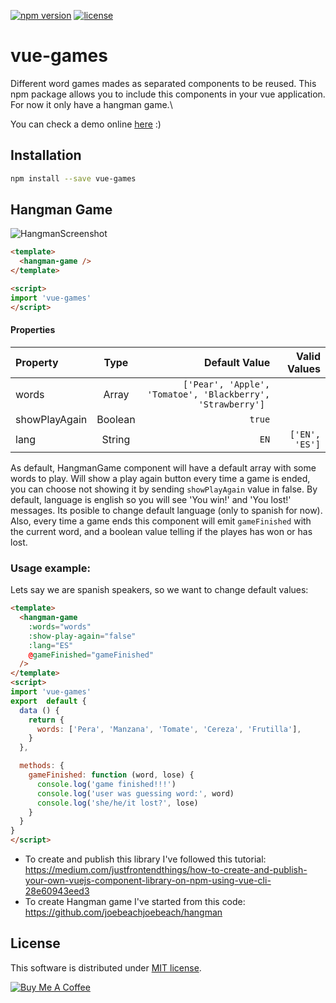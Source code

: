 [![npm version](https://badge.fury.io/js/vue-games.svg)](https://badge.fury.io/js/vue-games)
[![license](https://img.shields.io/github/license/mashape/apistatus.svg)](https://github.com/apertureless/vue-chartjs/blob/master/LICENSE.txt)

# vue-games

  Different word games mades as separated components to be reused.
  This npm package allows you to include this components in your vue application. For now it only have a hangman game.\

  You can check a demo online [here](https://josefinaestevez.github.io/vue-games/) :)

## Installation

```bash
npm install --save vue-games
```

  

## Hangman Game

![HangmanScreenshot](https://github.com/josefinaestevez/vue-games/blob/master/src/assets/img/hangman1.png?raw=true)

```html
<template>
  <hangman-game />
</template>

<script>
import 'vue-games'
</script>
```
#### Properties

| Property      | Type        | Default Value                                              | Valid Values |
| :---          |    :----:   |                                                       ---: |         ---: |
| words         | Array       | `['Pear', 'Apple', 'Tomatoe', 'Blackberry', 'Strawberry'] `|              |
| showPlayAgain | Boolean     | `true`                                                     |              |
| lang          | String      | `EN`                                                       |`['EN', 'ES']`|

As default, HangmanGame component will have a default array with some words to play. Will show a play again button every time a game is ended, you can choose not showing it by sending `showPlayAgain` value in false. By default, language is english so you will see 'You win!' and 'You lost!' messages. Its posible to change default language (only to spanish for now).
Also, every time a game ends this component will emit `gameFinished` with the current word, and a boolean value telling if the playes has won or has lost.

### Usage example:

Lets say we are spanish speakers, so we want to change default values:

```html
<template>
  <hangman-game
    :words="words"
    :show-play-again="false"
    :lang="ES"
    @gameFinished="gameFinished"
  />
</template>
<script>
import 'vue-games'
export  default {
  data () {
    return {
      words: ['Pera', 'Manzana', 'Tomate', 'Cereza', 'Frutilla'],
    }
  },

  methods: {
    gameFinished: function (word, lose) {
      console.log('game finished!!!')
      console.log('user was guessing word:', word)
      console.log('she/he/it lost?', lose)
    }
  }
}
</script>
```

- To create and publish this library I've followed this tutorial: https://medium.com/justfrontendthings/how-to-create-and-publish-your-own-vuejs-component-library-on-npm-using-vue-cli-28e60943eed3
- To create Hangman game I've started from this code: https://github.com/joebeachjoebeach/hangman

## License

This software is distributed under [MIT license](LICENSE.txt).

<a href="https://www.buymeacoffee.com/wbOcFgG" target="_blank"><img src="https://www.buymeacoffee.com/assets/img/custom_images/purple_img.png" alt="Buy Me A Coffee" style="height: auto !important;width: auto !important;" ></a>